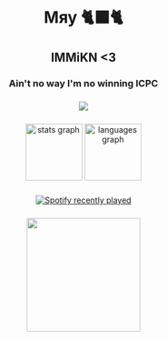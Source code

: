 <h1 align="center">Мяу 🐈‍⬛🐈</h1>

###

<h2 align="center">IMMiKN <3</h2>

###

<h3 align="center">Ain't no way I'm no winning ICPC</h3>

###

<div align="center">
  <img src="https://visitor-badge.laobi.icu/badge?page_id=TRCMKR.TRCMKR&left_color=black&right_color=black&left_text=cats"  />
</div>

###

<div align="center">
  <img src="https://github-readme-stats.vercel.app/api?username=TRCMKR&hide_title=true&hide_rank=false&show_icons=false&include_all_commits=true&count_private=true&disable_animations=false&theme=github_dark&locale=en&hide_border=true&order=1" height="100" alt="stats graph"  />
  <img src="https://github-readme-stats.vercel.app/api/top-langs?username=TRCMKR&locale=en&hide_title=false&layout=compact&card_width=320&langs_count=5&theme=github_dark&hide_border=true&order=2&custom_title=No_arabic(" height="100" alt="languages graph"  />
</div>

###

<div align="center">
  <a href="https://open.spotify.com/user/9oskli91lx5qpqysplfr32fn6">
    <img src="https://spotify-recently-played-readme.vercel.app/api?count={10}&width={300}&unique=true" alt="Spotify recently played"  />
  </a>
</div>

###

<div align="center">
  <img height="200" src="https://media.giphy.com/media/IQebREsGFRXmo/giphy.gif"  />
</div>

###

<!--
**TRCMKR/TRCMKR** is a ✨ _special_ ✨ repository because its `README.md` (this file) appears on your GitHub profile.

Here are some ideas to get you started:

- 🔭 I’m currently working on ...
- 🌱 I’m currently learning ...
- 👯 I’m looking to collaborate on ...
- 🤔 I’m looking for help with ...
- 💬 Ask me about ...
- 📫 How to reach me: ...
- 😄 Pronouns: ...
- ⚡ Fun fact: ...
-->

